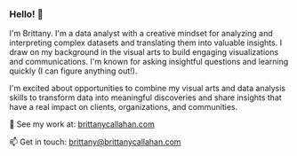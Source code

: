 ### Hello! 👋

I'm Brittany. I'm a data analyst with a creative mindset for analyzing and interpreting complex datasets and translating them into valuable insights. I draw on my background in the visual arts to build engaging visualizations and communications. I'm known for asking insightful questions and learning quickly (I can figure anything out!).

I'm excited about opportunities to combine my visual arts and data analysis skills to transform data into meaningful discoveries and share insights that have a real impact on clients, organizations, and communities.

🎨 See my work at: [brittanycallahan.com](https://brittanycallahan.com)

📫 Get in touch: [brittany@brittanycallahan.com](mailto:brittany@brittanycallahan.com)
